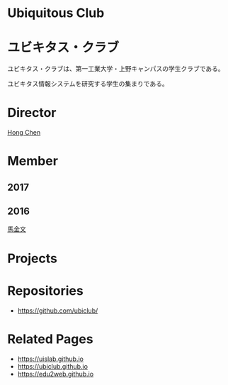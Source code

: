 # Ubiquitous Club
# ユビキタス・クラブ

ユビキタス・クラブは、第一工業大学・上野キャンパスの学生クラブである。

ユビキタス情報システムを研究する学生の集まりである。

# Director
[Hong Chen](https://github.com/chen420)

# Member
## 2017

## 2016
[馬金文](https://github.com/MaJinWen123)

# Projects

# Repositories
* https://github.com/ubiclub/

# Related Pages
* https://uislab.github.io
* https://ubiclub.github.io
* https://edu2web.github.io
